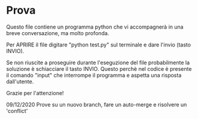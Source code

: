 # Prova

Questo file contiene un programma python che vi accompagnerà in una breve conversazione, ma molto profonda.

Per APRIRE il file digitare "python test.py" sul terminale e dare l'invio (tasto INVIO).

Se non riuscite a proseguire durante l'eseguzione del file probabilmente la soluzione è schiacciare il tasto INVIO. Questo perchè nel codice è presente il comando "input" che interrompe il programma e aspetta una risposta dall'utente.

Grazie per l'attenzione!

09/12/2020 Prove su un nuovo branch, fare un auto-merge e risolvere un 'conflict'
